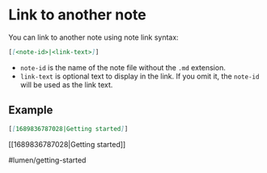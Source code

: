 # Link to another note

You can link to another note using note link syntax:

```markdown
[[<note-id>|<link-text>]]
```

- `note-id` is the name of the note file without the `.md` extension.
- `link-text` is optional text to display in the link. If you omit it, the `note-id` will be used as the link text.


## Example

```markdown
[[1689836787028|Getting started]]
```

[[1689836787028|Getting started]]

#lumen/getting-started
